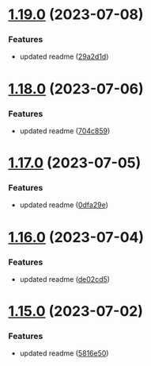 # [1.19.0](https://github.com/manthanank/learn-rxjs/compare/v1.18.0...v1.19.0) (2023-07-08)


### Features

* updated readme ([29a2d1d](https://github.com/manthanank/learn-rxjs/commit/29a2d1d5d431ef0b53e0a84056c2d8c7d41ccb40))



# [1.18.0](https://github.com/manthanank/learn-rxjs/compare/v1.17.0...v1.18.0) (2023-07-06)


### Features

* updated readme ([704c859](https://github.com/manthanank/learn-rxjs/commit/704c8593e7c6c650a7b57143ae4cfbea32310fdb))



# [1.17.0](https://github.com/manthanank/learn-rxjs/compare/v1.16.0...v1.17.0) (2023-07-05)


### Features

* updated readme ([0dfa29e](https://github.com/manthanank/learn-rxjs/commit/0dfa29e97a2965c194539d2014a5aa95f280f257))



# [1.16.0](https://github.com/manthanank/learn-rxjs/compare/v1.15.0...v1.16.0) (2023-07-04)


### Features

* updated readme ([de02cd5](https://github.com/manthanank/learn-rxjs/commit/de02cd550214ab37e64eed408d013f9350b9b1d2))



# [1.15.0](https://github.com/manthanank/learn-rxjs/compare/v1.14.0...v1.15.0) (2023-07-02)


### Features

* updated readme ([5816e50](https://github.com/manthanank/learn-rxjs/commit/5816e505f2050df7cbddd26dd7d0895372f8ee19))




